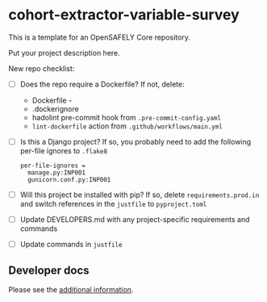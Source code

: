 # cohort-extractor-variable-survey

This is a template for an OpenSAFELY Core repository.

Put your project description here.

New repo checklist:
- [ ] Does the repo require a Dockerfile?
  If not, delete:
  - Dockerfile -
  - .dockerignore
  - hadolint pre-commit hook from `.pre-commit-config.yaml`
  - `lint-dockerfile` action from `.github/workflows/main.yml`
- [ ] Is this a Django project?
  If so, you probably need to add the following per-file ignores to `.flake8`
  ```
  per-file-ignores =
    manage.py:INP001
    gunicorn.conf.py:INP001
  ```
- [ ] Will this project be installed with pip?
  If so, delete `requirements.prod.in` and switch references in the `justfile` to `pyproject.toml`
- [ ] Update DEVELOPERS.md with any project-specific requirements and commands
- [ ] Update commands in `justfile`


## Developer docs

Please see the [additional information](DEVELOPERS.md).
